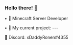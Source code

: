 ### Hello there! 👋

 • 🔗 Minecraft Server Developer

 • 🌱 My current project: ---

 👾 Discord: xDaddyRonen#4355
